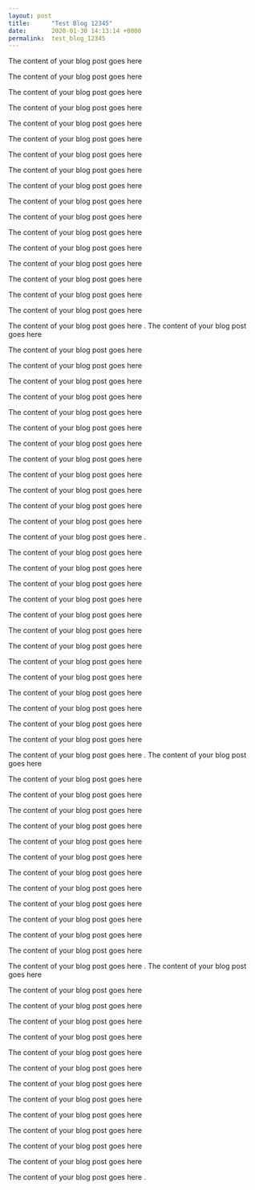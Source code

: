 ```yaml
---
layout: post
title:      "Test Blog 12345"
date:       2020-01-30 14:13:14 +0000
permalink:  test_blog_12345
---
```



The content of your blog post goes here

The content of your blog post goes here

The content of your blog post goes here

The content of your blog post goes here

The content of your blog post goes here

The content of your blog post goes here

The content of your blog post goes here

The content of your blog post goes here

The content of your blog post goes here

The content of your blog post goes here

The content of your blog post goes here

The content of your blog post goes here

The content of your blog post goes here

The content of your blog post goes here

The content of your blog post goes here

The content of your blog post goes here

The content of your blog post goes here

The content of your blog post goes here
.
The content of your blog post goes here

The content of your blog post goes here

The content of your blog post goes here

The content of your blog post goes here

The content of your blog post goes here

The content of your blog post goes here

The content of your blog post goes here

The content of your blog post goes here

The content of your blog post goes here

The content of your blog post goes here

The content of your blog post goes here

The content of your blog post goes here

The content of your blog post goes here

The content of your blog post goes here
.

The content of your blog post goes here

The content of your blog post goes here

The content of your blog post goes here

The content of your blog post goes here

The content of your blog post goes here

The content of your blog post goes here

The content of your blog post goes here

The content of your blog post goes here

The content of your blog post goes here

The content of your blog post goes here

The content of your blog post goes here

The content of your blog post goes here

The content of your blog post goes here

The content of your blog post goes here
.
The content of your blog post goes here

The content of your blog post goes here

The content of your blog post goes here

The content of your blog post goes here

The content of your blog post goes here

The content of your blog post goes here

The content of your blog post goes here

The content of your blog post goes here

The content of your blog post goes here

The content of your blog post goes here

The content of your blog post goes here

The content of your blog post goes here

The content of your blog post goes here

The content of your blog post goes here
.
The content of your blog post goes here

The content of your blog post goes here

The content of your blog post goes here

The content of your blog post goes here

The content of your blog post goes here

The content of your blog post goes here

The content of your blog post goes here

The content of your blog post goes here

The content of your blog post goes here

The content of your blog post goes here

The content of your blog post goes here

The content of your blog post goes here

The content of your blog post goes here

The content of your blog post goes here
.
